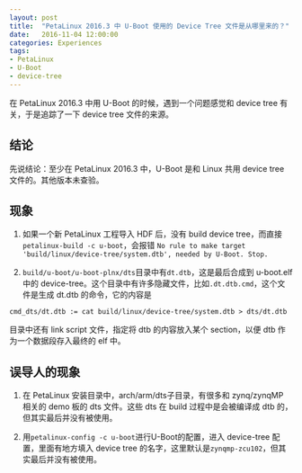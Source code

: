 ```yaml
---
layout: post
title:  "PetaLinux 2016.3 中 U-Boot 使用的 Device Tree 文件是从哪里来的？"
date:   2016-11-04 12:00:00
categories: Experiences
tags:
- PetaLinux
- U-Boot
- device-tree
---
```


在 PetaLinux 2016.3 中用 U-Boot 的时候，遇到一个问题感觉和 device tree 有关，于是追踪了一下 device tree 文件的来源。

## 结论 ##

先说结论：至少在 PetaLinux 2016.3 中，U-Boot 是和 Linux 共用 device tree 文件的。其他版本未查验。

## 现象 ##

1. 如果一个新 PetaLinux 工程导入 HDF 后，没有 build device tree，而直接`petalinux-build -c u-boot`，会报错 `No rule to make target 'build/linux/device-tree/system.dtb', needed by U-Boot. Stop.`

2. `build/u-boot/u-boot-plnx/dts`目录中有`dt.dtb`，这是最后合成到 u-boot.elf 中的 device-tree。这个目录中有许多隐藏文件，比如`.dt.dtb.cmd`，这个文件是生成 dt.dtb 的命令，它的内容是

```
cmd_dts/dt.dtb := cat build/linux/device-tree/system.dtb > dts/dt.dtb
```

目录中还有 link script 文件，指定将 dtb 的内容放入某个 section，以便 dtb 作为一个数据段存入最终的 elf 中。

## 误导人的现象 ##

1. 在 PetaLinux 安装目录中，arch/arm/dts子目录，有很多和 zynq/zynqMP 相关的 demo 板的 dts 文件。这些 dts 在 build 过程中是会被编译成 dtb 的，但其实最后并没有被使用。

2. 用`petalinux-config -c u-boot`进行U-Boot的配置，进入 device-tree 配置，里面有地方填入 device tree 的名字，这里默认是`zynqmp-zcu102`，但其实最后并没有被使用。
